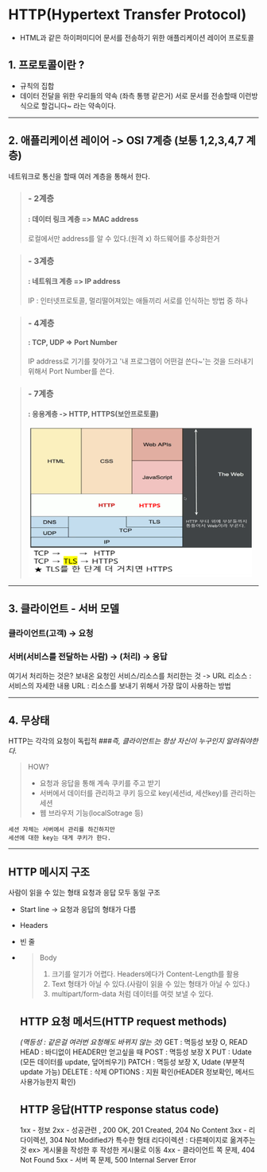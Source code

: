 HTTP(Hypertext Transfer Protocol)
=============
- HTML과 같은 하이퍼미디어 문서를 전송하기 위한 애플리케이션 레이어 프로토콜

## 1.  프로토콜이란 ? 
- 규칙의 집합
- 데이터 전달을 위한 우리들의 약속 (좌측 통행 같은거)
서로 문서를 전송할때 이런방식으로 할겁니다~ 라는 약속이다.

---------------------------------------

## 2. 애플리케이션 레이어 -> OSI 7계층 (보통 1,2,3,4,7 계층)
네트워크로 통신을 할때 여러 계층을 통해서 한다.

>### - 2계층
>####    : 데이터 링크 계층 => MAC address
>    로컬에서만 address를 알 수 있다.(원격 x)
>    하드웨어를 추상화한거

>### - 3계층
>####   : 네트워크 계층 => IP address
>   IP : 인터넷프로토콜, 멀리떨어져있는 애들끼리 서로를 인식하는 방법 중 하나

>### - 4계층 
>####   : TCP, UDP => Port Number
>   IP address로 기기를 찾아가고
>   '내 프로그램이 어떤걸 쓴다~'는 것을 드러내기 위해서 Port Number를 쓴다.

>### - 7계층
>####    : 응용계층 -> HTTP, HTTPS(보안프로토콜)
>   <img src="/IMG/HTTP,HTTPS차이.png" width="450px" height="300px" title="HTTP, HTTPS차이" alt="HTTP,HTTPS차이"></img><br/>

---------------------------------------

## 3. 클라이언트 - 서버 모델

### 클라이언트(고객) → 요청
### 서버(서비스를 전달하는 사람) → (처리) → 응답

여기서 처리하는 것은?
보내온 요청인 서비스/리소스를 처리한는 것 -> URL
    리소스 : 서비스의 자세한 내용
    URL : 리소스를 보내기 위해서 가장 많이 사용하는 방법

---------------------------------------

## 4. 무상태
HTTP는 각각의 요청이 독립적
###*즉, 클라이언트는 항상 자신이 누구인지 알려줘야한다.*

>HOW?
>    - 요청과 응답을 통해 계속 쿠키를 주고 받기
>    - 서버에서 데이터를 관리하고 쿠키 등으로 key(세션id, 세션key)를 관리하는 세션
>    - 웹 브라우저 기능(localSotrage 등)

    세션 자체는 서버에서 관리를 하긴하지만
    세션에 대한 key는 대게 쿠키가 한다.

---------------------------------------

## HTTP 메시지 구조
사람이 읽을 수 있는 형태
요청과 응답 모두 동일 구조
-   Start line -> 요청과 응답의 형태가 다름
-   Headers
-   빈 줄
- > Body
  >    1. 크기를 알기가 어렵다. Headers에다가 Content-Length를 활용
  >    2. Text 형태가 아닐 수 있다.(사람이 읽을 수 있는 형태가 아닐 수 있다.)
  >    3. multipart/form-data 처럼 데이터를 여럿 보낼 수 있다.

    ## HTTP 요청 메서드(HTTP request methods)
    *(멱등성 : 같은걸 여러번 요청해도 바뀌지 않는 것)*
    GET : 멱등성 보장 O, READ
    HEAD : 바디없이 HEADER만 얻고싶을 때
    POST : 멱등성 보장 X
    PUT  : Udate (모든 데이터를 update, 덮어씌우기)
    PATCH : 멱등성 보장 X, Udate (부분적 update 가능)
    DELETE : 삭제
    OPTIONS : 지원 확인(HEADER 정보확인, 메서드 사용가능한지 확인)

    ## HTTP 응답(HTTP response status code)
    1xx - 정보 
    2xx - 성공관련 , 200 OK, 201 Created, 204 No Content
    3xx - 리다이렉션, 304 Not Modified가 특수한 형태
    리다이렉션 : 다른페이지로 옮겨주는 것
    ex> 게시물을 작성한 후 작성한 게시물로 이동
    4xx - 클라이언트 쪽 문제, 404 Not Found
    5xx - 서버 쪽 문제, 500 Internal Server Error